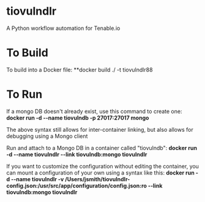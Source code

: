 # tiovulndlr
A Python workflow automation for Tenable.io


# To Build
To build into a Docker file: **docker build ./ -t tiovulndlr88

# To Run

If a mongo DB doesn't already exist, use this command to create one: **docker run -d --name tiovulndb -p 27017:27017 mongo**

The above syntax still allows for inter-container linking, but also allows for debugging using a Mongo client


Run and attach to a Mongo DB in a container called "tiovulndb": **docker run -d --name tiovulndlr --link tiovulndb:mongo tiovulndlr**

If you want to customize the configuration without editing the container, you can mount a configuration of your own using a syntax like this: **docker run -d --name tiovulndlr -v /Users/jsmith/tiovulndlr-config.json:/usr/src/app/configuration/config.json:ro --link tiovulndb:mongo tiovulndlr**
